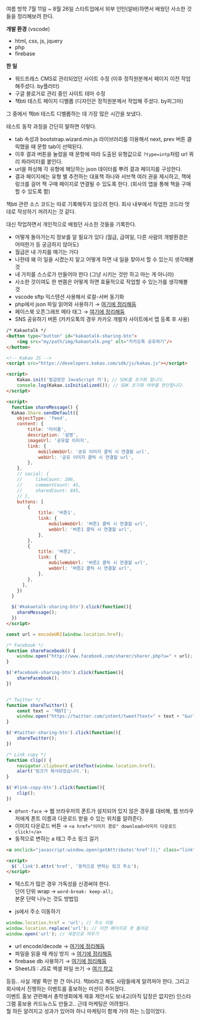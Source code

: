 여름 방학 7월 11일 ~ 8월 26일 스타트업에서 외부 인턴(알바)하면서 배웠던 사소한 것들을 정리해보려 한다.

**개발 환경** (vscode)  
- html, css, js, jquery
- php
- firebase

**한 일**  
- 워드프레스 CMS로 관리되었던 사이트 수정 (이후 정직원분께서 페이지 이전 작업 해주셨다. by플러터)
- 구글 블로거로 관리 중인 사이트 테마 수정
- 책bti 테스트 페이지 디벨롭 (디자인은 정직원분께서 작업해 주셨다. by피그마)

그 중에서 책bti 테스트 디벨롭하는 데 가장 많은 시간을 보냈다.

테스트 동작 과정을 간단히 말하면 이렇다.  
- tab 속성과 bootstrap.wizard.min.js 라이브러리를 이용해서 next, prev 버튼 클릭했을 때 문항 tab이 선택된다.  
- 이후 결과 버튼을 눌렀을 때 문항에 따라 도출된 유형값으로 `?type=intp`처럼 url 쿼리 파라미터를 붙인다.  
- url을 파싱해 각 유형에 해당하는 json 데이터를 뿌려 결과 페이지를 구성한다.  
- 결과 페이지에는 유형 별 추천하는 대표책 하나와 서브책 여러 권을 제시하고, 책에 링크를 걸어 책 구매 페이지로 연결될 수 있도록 한다. (회사의 앱을 통해 책을 구매할 수 있도록 함)

책bti 관련 소스 코드는 따로 기록해두지 않으려 한다. 회사 내부에서 작업한 코드라 멋대로 작성하기 꺼려지는 것 같다.

대신 작업하면서 개인적으로 배웠던 사소한 것들을 기록한다.

- 어떻게 돌아가는지 정보를 알 필요가 있다 (월급, 급여일, 다른 사람의 개발환경은 어떠한가 등 궁금하지 않아도)
- 월급은 내 가치를 매기는 거다
- 나한테 왜 이 일을 시켰는지 알고 어떻게 하면 내 일을 찾아서 할 수 있는지 생각해볼 것
- 내 가치를 스스로가 만들어야 한다 (그냥 시키는 것만 하고 마는 게 아니라)
- 사소한 것이여도 한 번쯤은 어떻게 하면 효율적으로 작업할 수 있는가를 생각해볼 것
- vscode sftp 익스텐션 사용해서 로컬-서버 동기화
- php에서 json 파일 읽어와 사용하기 &rightarrow; [여기에 정리해둠](https://github.com/salmonco/TIL/blob/main/2022_08_17.md)
- 페이스북 오픈그래프 메타 태그 &rightarrow; [여기에 정리해둠](https://github.com/salmonco/TIL/blob/main/2022_07_29.md)
- SNS 공유하기 버튼 (카카오톡의 경우 카카오 개발자 사이트에서 앱 등록 후 사용)
```html
/* Kakaotalk */
<button type="button" id="kakaotalk-sharing-btn">
    <img src="my/path/img/kakaotalk.png" alt="카카오톡 공유하기"/>
</button>

<!-- Kakao JS -->
<script src="https://developers.kakao.com/sdk/js/kakao.js"></script>

<script>
    Kakao.init('발급받은 JavaScript 키'); // SDK를 초기화 합니다.
    console.log(Kakao.isInitialized()); // SDK 초기화 여부를 판단합니다.
</script>

<script>
  function shareMessage() {
  Kakao.Share.sendDefault({
    objectType: 'feed',
    content: {
        title: '타이틀',
        description: '설명',
        imageUrl: '공유할 이미지',
        link: {
            mobileWebUrl: '공유 이미지 클릭 시 연결할 url',
            webUrl: '공유 이미지 클릭 시 연결할 url',
        },
    },
    // social: {
    //     likeCount: 286,
    //     commentCount: 45,
    //     sharedCount: 845,
    // },
    buttons: [
        {
            title: '버튼1',
            link: {
                mobileWebUrl: '버튼1 클릭 시 연결할 url',
                webUrl: '버튼1 클릭 시 연결할 url',
            },
        },
        {
            title: '버튼2',
            link: {
                mobileWebUrl: '버튼2 클릭 시 연결할 url',
                webUrl: '버튼2 클릭 시 연결할 url',
            },
        },
      ],
    })
  }

  $('#kakaotalk-sharing-btn').click(function(){
    shareMessage();
  })
</script>
```
```javascript
const url = encodeURI(window.location.href);

/* Facebook */
function shareFacebook() {
    window.open("http://www.facebook.com/sharer/sharer.php?u=" + url);
}

$('#facebook-sharing-btn').click(function(){
    shareFacebook();
})


/* Twitter */
function shareTwitter() {
    const text = '책BTI';
    window.open("https://twitter.com/intent/tweet?text=" + text + "&url=" +  url);
}

$('#twitter-sharing-btn').click(function(){
    shareTwitter();
})

/* Link copy */
function clip() {
    navigator.clipboard.writeText(window.location.href);
    alert('링크가 복사되었습니다.');
}

$('#link-copy-btn').click(function(){
    clip();
})
```
- `@font-face` &rightarrow; 웹 브라우저의 폰트가 설치되어 있지 않은 경우를 대비해, 웹 브라우저에게 폰트 이름과 다운로드 받을 수 있는 위치를 알려준다.
- 이미지 다운로드 버튼 &rightarrow; `<a href="이미지 경로" download>이미지 다운로드 click!</a>`
- 동적으로 변하는 a 태그 주소 링크 걸기
```html
<a onclick="javascript:window.open(getAttribute('href'));" class="link">클릭</a>

<script>
  $('.link').attr('href', '동적으로 변하는 링크 주소');
</script>
```
- 텍스트가 많은 경우 가독성을 신경써야 한다.  
단어 단위 wrap &rightarrow; `word-break: keep-all;`  
본문 단락 나누는 것도 방법임

- js에서 주소 이동하기
```javascript
window.location.href = 'url'; // 주소 이동
window.location.replace('url'); // 이전 페이지로 못 돌아감
window.open('url'); // 새창으로 띄우기
```
- url encode/decode &rightarrow; [여기에 정리해둠](https://github.com/salmonco/TIL/blob/main/2022_08_17.md)
- 파일을 읽을 때 캐싱 방지 &rightarrow; [여기에 정리해둠](https://github.com/salmonco/TIL/blob/main/2022_08_19.md)
- firebase db 사용하기 &rightarrow; [여기에 정리해둠](https://github.com/salmonco/TIL/blob/main/2022_08_23.md)
- SheetJS : JS로 엑셀 파일 쓰기 &rightarrow; [여기 참고](https://eblo.tistory.com/84?utm_source=pocket_mylist)

등등.. 사실 개발 쪽만 한 건 아니다. 책bti라고 해도 사람들에게 알려져야 한다. 그리고 회사에서 진행하는 이벤트를 홍보하는 미션이 주어졌다.  
이벤트 홍보 관련해서 총학생회에게 제휴 제안서도 보내고(아직 답장은 없지만) 인스타그램 홍보용 카드뉴스도 만들고.. 근데 마케팅은 어려웠다.  
뭘 하든 알려지고 성과가 있어야 하니 마케팅이 함께 가야 하는 느낌이었다.
